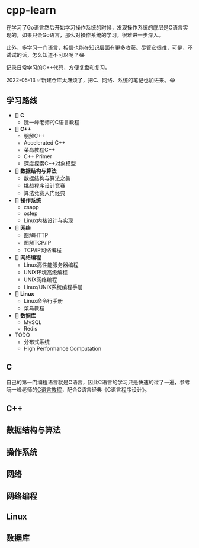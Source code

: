 # cpp-learn

在学习了Go语言然后开始学习操作系统的时候，发现操作系统的底层是C语言实现的，如果只会Go语言，那么对操作系统的学习，很难进一步深入。

此外，多学习一门语言，相信也能在知识层面有更多收获。尽管它很难，可是，不试试的话，怎么知道不可以呢？😂

记录日常学习的C++代码，方便复盘和复习。

2022-05-13 
✅新建仓库太麻烦了，把C、网络、系统的笔记也加进来。😂

## 学习路线

- [] **C** 
  - 阮一峰老师的C语言教程
- [] **C++**
  - 明解C++
  - Accelerated C++
  - 菜鸟教程C++
  - C++ Primer
  - 深度探索C++对象模型
- [] **数据结构与算法**
  - 数据结构与算法之美
  - 挑战程序设计竞赛
  - 算法竞赛入门经典
- [] **操作系统**
  - csapp
  - ostep
  - Linux内核设计与实现
- [] **网络**
  - 图解HTTP
  - 图解TCP/IP
  - TCP/IP网络编程
- [] **网络编程**
  - Linux高性能服务器编程
  - UNIX环境高级编程
  - UNIX网络编程
  - Linux/UNIX系统编程手册
- [] **Linux**
  - Linux命令行手册
  - 菜鸟教程
- [] **数据库**
  - MySQL
  - Redis
- TODO
  - 分布式系统
  - High Performance Computation

## C

自己的第一门编程语言就是C语言，因此C语言的学习只是快速的过了一遍，参考阮一峰老师的[C语言教程](https://wangdoc.com/clang/)，配合C语言经典《C语言程序设计》。

## C++

## 数据结构与算法



## 操作系统

## 网络

## 网络编程

## Linux

## 数据库

